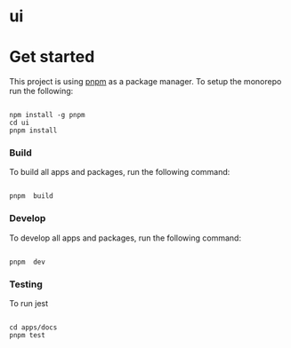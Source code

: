 # ui
# Get started 

This project is using [pnpm](https://pnpm.io/) as a package manager. To setup the monorepo run the following:

```

npm install -g pnpm 
cd ui
pnpm install

```


### Build

To build all apps and packages, run the following command:

```

pnpm  build

```

### Develop

To develop all apps and packages, run the following command:

```

pnpm  dev

```
### Testing

To run jest

```

cd apps/docs
pnpm test 

```